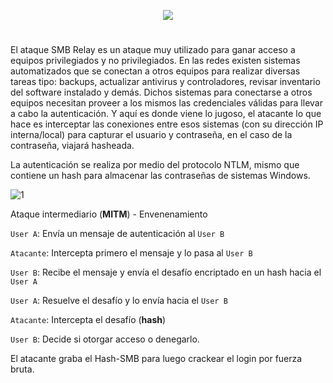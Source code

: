 <p align="center">
  <a href="https://github.com/DenverCoder1/readme-typing-svg"><img src="https://readme-typing-svg.herokuapp.com?color=003CF7&width=480&lines=Envenenamiento+LMMNR%2FNBT-NS+%5BSMB-Relay%5D"></a>
</p>

<h1 align="center"></h1>

El ataque SMB Relay es un ataque muy utilizado para ganar acceso a equipos privilegiados y no privilegiados. En las redes existen sistemas automatizados que se conectan a otros equipos para realizar diversas tareas tipo: backups, actualizar antivirus y controladores, revisar inventario del software instalado y demás. Dichos sistemas para conectarse a otros equipos necesitan proveer a los mismos las credenciales válidas para llevar a cabo la autenticación. Y aquí es donde viene lo jugoso, el atacante lo que hace es interceptar las conexiones entre esos sistemas (con su dirección IP interna/local) para capturar el usuario y contraseña, en el caso de la contraseña, viajará hasheada.

La autenticación se realiza por medio del protocolo NTLM, mismo que contiene un hash para almacenar las contraseñas de sistemas Windows.

![1](https://user-images.githubusercontent.com/75953873/180976862-a5c4eaf9-7d77-4768-8f39-f9865e771f35.png)

Ataque intermediario (**MITM**) - Envenenamiento

`User A`: Envía un mensaje de autenticación al `User B`

`Atacante`: Intercepta primero el mensaje y lo pasa al `User B`

`User B`: Recibe el mensaje y envía el desafío encriptado en un hash hacia el `User A`

`User A`: Resuelve el desafío y lo envía hacia el `User B`

`Atacante`: Intercepta el desafío (**hash**)

`User B`: Decide si otorgar acceso o denegarlo.

El atacante graba el Hash-SMB para luego crackear el login por fuerza bruta.
<h1 align="center"></h1>
